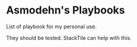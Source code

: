 Asmodehn's Playbooks
====================

List of playbook for my personal use.

They should be tested. StackTile can help with this.
